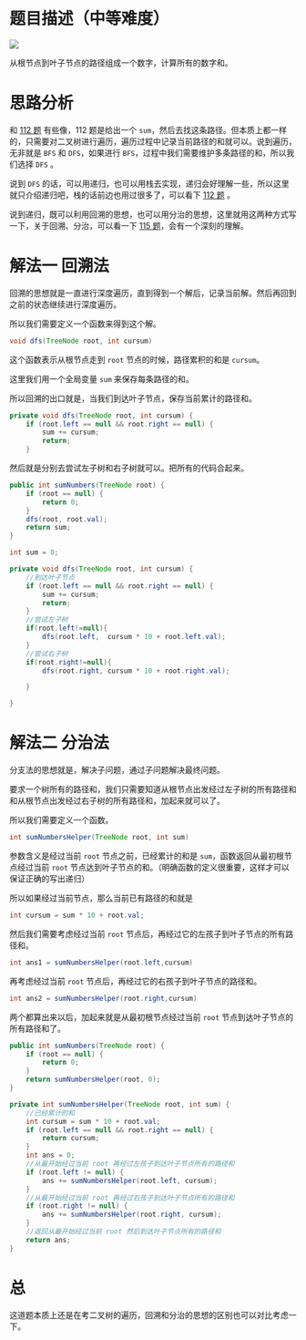 # 题目描述（中等难度）

![](https://windliang.oss-cn-beijing.aliyuncs.com/129.jpg)

从根节点到叶子节点的路径组成一个数字，计算所有的数字和。

# 思路分析

和 [112 题](<https://leetcode.wang/leetcode-112-Path-Sum.html>) 有些像，112 题是给出一个 `sum`，然后去找这条路径。但本质上都一样的，只需要对二叉树进行遍历，遍历过程中记录当前路径的和就可以。说到遍历，无非就是 `BFS` 和 `DFS`，如果进行 `BFS`，过程中我们需要维护多条路径的和，所以我们选择 `DFS` 。

说到 `DFS` 的话，可以用递归，也可以用栈去实现，递归会好理解一些，所以这里就只介绍递归吧，栈的话前边也用过很多了，可以看下 [112 题](<https://leetcode.wang/leetcode-112-Path-Sum.html>) 。

说到递归，既可以利用回溯的思想，也可以用分治的思想，这里就用这两种方式写一下，关于回溯、分治，可以看一下 [115 题](<https://leetcode.wang/leetcode-115-Distinct-Subsequences.html>)，会有一个深刻的理解。

# 解法一 回溯法

回溯的思想就是一直进行深度遍历，直到得到一个解后，记录当前解。然后再回到之前的状态继续进行深度遍历。

所以我们需要定义一个函数来得到这个解。

```java
void dfs(TreeNode root, int cursum)
```

这个函数表示从根节点走到 	`root` 节点的时候，路径累积的和是 `cursum`。

这里我们用一个全局变量 `sum` 来保存每条路径的和。

所以回溯的出口就是，当我们到达叶子节点，保存当前累计的路径和。

```java
private void dfs(TreeNode root, int cursum) {
    if (root.left == null && root.right == null) {
        sum += cursum;
        return;
    }
```

然后就是分别去尝试左子树和右子树就可以。把所有的代码合起来。

```java
public int sumNumbers(TreeNode root) {
    if (root == null) {
        return 0;
    }
    dfs(root, root.val);
    return sum;
}

int sum = 0;

private void dfs(TreeNode root, int cursum) {
    //到达叶子节点
    if (root.left == null && root.right == null) {
        sum += cursum;
        return;
    }
    //尝试左子树
    if(root.left!=null){
        dfs(root.left,  cursum * 10 + root.left.val);
    }
    //尝试右子树
    if(root.right!=null){
        dfs(root.right, cursum * 10 + root.right.val);

    }

}

```

# 解法二 分治法

分支法的思想就是，解决子问题，通过子问题解决最终问题。

要求一个树所有的路径和，我们只需要知道从根节点出发经过左子树的所有路径和和从根节点出发经过右子树的所有路径和，加起来就可以了。

所以我们需要定义一个函数。

```java
int sumNumbersHelper(TreeNode root, int sum)
```

参数含义是经过当前 `root` 节点之前，已经累计的和是 `sum`，函数返回从最初根节点经过当前 `root` 节点达到叶子节点的和。（明确函数的定义很重要，这样才可以保证正确的写出递归）

所以如果经过当前节点，那么当前已有路径的和就是 

```java
int cursum = sum * 10 + root.val;
```

然后我们需要考虑经过当前 	`root` 节点后，再经过它的左孩子到叶子节点的所有路径和。

```java
int ans1 = sumNumbersHelper(root.left,cursum)
```

再考虑经过当前 `root` 节点后，再经过它的右孩子到叶子节点的路径和。

```java
int ans2 = sumNumbersHelper(root.right,cursum)
```

两个都算出来以后，加起来就是从最初根节点经过当前 `root` 节点到达叶子节点的所有路径和了。

```java
public int sumNumbers(TreeNode root) {
    if (root == null) {
        return 0;
    }
    return sumNumbersHelper(root, 0);
}

private int sumNumbersHelper(TreeNode root, int sum) {
    //已经累计的和
    int cursum = sum * 10 + root.val;
    if (root.left == null && root.right == null) {
        return cursum;
    }
    int ans = 0;
    //从最开始经过当前 root 再经过左孩子到达叶子节点所有的路径和
    if (root.left != null) {
        ans += sumNumbersHelper(root.left, cursum);
    }
    //从最开始经过当前 root 再经过右孩子到达叶子节点所有的路径和
    if (root.right != null) {
        ans += sumNumbersHelper(root.right, cursum);
    }
    //返回从最开始经过当前 root 然后到达叶子节点所有的路径和
    return ans;
}

```

# 总

这道题本质上还是在考二叉树的遍历，回溯和分治的思想的区别也可以对比考虑一下。